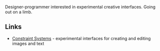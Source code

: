 Designer-programmer interested in experimental creative interfaces. Going out on a limb.

## Links
- [Constraint Systems](https://constraint.systems) - experimental interfaces for creating and editing images and text
